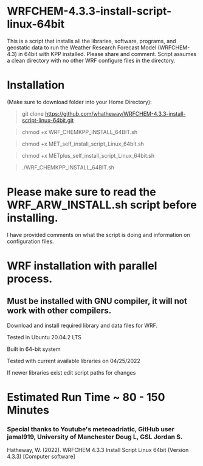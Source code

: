 # WRFCHEM-4.3.3-install-script-linux-64bit
This is a script that installs all the libraries, software, programs, and geostatic data to run the Weather Research Forecast Model (WRFCHEM-4.3) in 64bit with KPP installed. Please share and comment. Script assumes a clean directory with no other WRF configure files in the directory.

# Installation 
(Make sure to download folder into your Home Directory):

> git clone https://github.com/whatheway/WRFCHEM-4.3.3-install-script-linux-64bit.git

> chmod +x WRF_CHEMKPP_INSTALL_64BIT.sh

> chmod +x MET_self_install_script_Linux_64bit.sh

> chmod +x METplus_self_install_script_Linux_64bit.sh

> ./WRF_CHEMKPP_INSTALL_64BIT.sh

# Please make sure to read the WRF_ARW_INSTALL.sh script before installing.  
I have provided comments on what the script is doing and information on configuration files.


# WRF installation with parallel process.
## Must be installed with GNU compiler, it will not work with other compilers.

Download and install required library and data files for WRF.

Tested in Ubuntu 20.04.2 LTS

Built in 64-bit system 

Tested with current available libraries on 04/25/2022

If newer libraries exist edit script paths for changes

# Estimated Run Time ~ 80 - 150 Minutes
### Special thanks to  Youtube's meteoadriatic, GitHub user jamal919, University of Manchester Doug L, GSL Jordan S.

Hatheway, W. (2022). WRFCHEM 4.3.3 Install Script Linux 64bit (Version 4.3.3) [Computer software]
